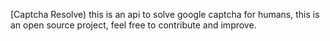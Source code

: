 [Captcha Resolve) this is an api to solve google captcha for humans, this is an open source project, feel free to contribute and improve.